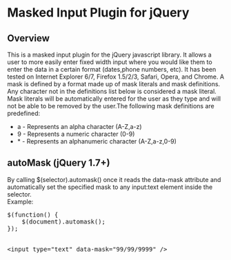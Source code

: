 Masked Input Plugin for jQuery
==============================

Overview
--------
This is a masked input plugin for the jQuery javascript library. It allows a user to more easily enter fixed width input where you would like them to enter the data in a certain format (dates,phone numbers, etc). It has been tested on Internet Explorer 6/7, Firefox 1.5/2/3, Safari, Opera, and Chrome.  A mask is defined by a format made up of mask literals and mask definitions. Any character not in the definitions list below is considered a mask literal. Mask literals will be automatically entered for the user as they type and will not be able to be removed by the user.The following mask definitions are predefined:

* a - Represents an alpha character (A-Z,a-z)
* 9 - Represents a numeric character (0-9)
* \* - Represents an alphanumeric character (A-Z,a-z,0-9)

autoMask (jQuery 1.7+)
--------
By calling $(selector).automask() once it reads the data-mask attribute and automatically set the specified mask to any input:text element inside the selector.  
Example:
<pre>
$(function() {
	$(document).automask();
});

<!-- The mask will be 99/99/9999 -->
&lt;input type="text" data-mask="99/99/9999" /&gt;
</pre>